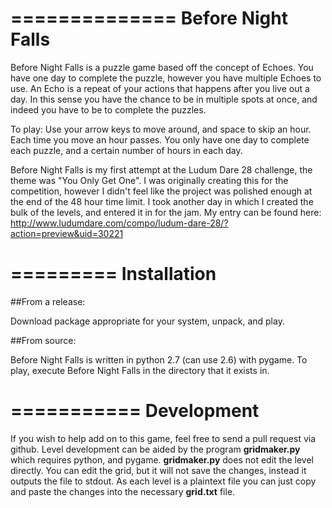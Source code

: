 ==============
Before Night Falls
==============

Before Night Falls is a puzzle game based off the concept of Echoes. You have one day to complete the puzzle, however you have multiple Echoes to use. An Echo is a repeat of your actions that happens after you live out a day. In this sense you have the chance to be in multiple spots at once, and indeed you have to be to complete the puzzles.

To play: Use your arrow keys to move around, and space to skip an hour. Each time you move an hour passes. You only have one day to complete each puzzle, and a certain number of hours in each day.

Before Night Falls is my first attempt at the Ludum Dare 28 challenge, the theme was "You Only Get One". I was originally creating this for the competition, however I didn't feel like the project was polished enough at the end of the 48 hour time limit. I took another day in which I created the bulk of the levels, and entered it in for the jam. My entry can be found here: http://www.ludumdare.com/compo/ludum-dare-28/?action=preview&uid=30221


=========
Installation
=========

##From a release:

Download package appropriate for your system, unpack, and play.

##From source:

Before Night Falls is written in python 2.7 (can use 2.6) with pygame. To play, execute Before Night Falls in the directory that it exists in.


===========
Development
===========

If you wish to help add on to this game, feel free to send a pull request via github. Level development can be aided by the program **gridmaker.py** which requires python, and pygame. **gridmaker.py** does not edit the level directly. You can edit the grid, but it will not save the changes, instead it outputs the file to stdout. As each level is a plaintext file you can just copy and paste the changes into the necessary **grid.txt** file.
